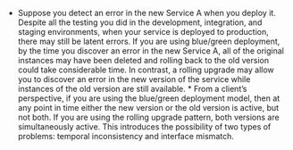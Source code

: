 *  Suppose you detect an error in the new Service A when you deploy it. Despite all the testing you did in the development, integration, and staging environments, when your service is deployed to production, there may still be latent errors. If you are using blue/green deployment, by the time you discover an error in the new Service A, all of the original instances may have been deleted and rolling back to the old version could take considerable time. In contrast, a rolling upgrade may allow you to discover an error in the new version of the service while instances of the old version are still available. *  From a client’s perspective, if you are using the blue/green deployment model, then at any point in time either the new version or the old version is active, but not both. If you are using the rolling upgrade pattern, both versions are simultaneously active. This introduces the possibility of two types of problems: temporal inconsistency and interface mismatch.